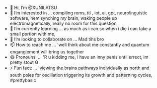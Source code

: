 - 👋 Hi, I’m @XUNILATSU
- 👀 I’m interested in ... compiling roms, ttl , iot, ai, gpt, neurolinguistic software, hemisynching my brain, waking people up electromagnetically, really no room for this question, 
- 🌱 I’m currently learning ... as much as i can so when i die i can take a small portion with me, 
- 💞️ I’m looking to collaborate on ... Mad tihs bro
- 📫 How to reach me ... 'well think about me constantly and quantum enganglement will bring us together
- 😄 Pronouns: ... 'R u kidding me, i have an inny penis until errect, im pretty stout G
- ⚡ Fun fact: ... 'viewing the brains pathways individually as north and south poles for oscillation triggering its growth and patterning cycles, #prettybasic

<!---
XUNILATSU/XUNILATSU is a ✨ special ✨ repository because its `README.md` (this file) appears on your GitHub profile.
You can click the Preview link to take a look at your changes.
--->
